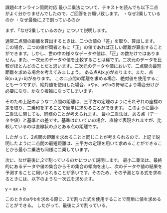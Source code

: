 ﻿課題4:オンライン質問対応
最小二乗法について、テキストを読んでも以下二点がよく分かりませんでしたので、ご回答をお願い致します。
・なぜ2乗しているのか
・なぜ最後に,2で割っているのか


まず、「なぜ2乗しているのか」について説明します。

通常二点間の距離を算出するときは、二つの値の「差」を取り、算出します。
この場合、二つの値が両者ともに「正」の値であれば正しい距離が算出することができます。しかし、世の中の様々なデータや値は、「正」の数だけではありません。また、一次元のデータや値を比較することは稀です。二次元のデータを比較がほとんどのことだと思います。二次元のデータや値において、二点間の最短距離を求める場合を考えてみましょう。
ある点A(x,y)があります。また、点B(x+a,y+b)があります。
この二点間の距離を求める場合、絶対値を使用することも一つですが、絶対値を使用した場合、xやy、aやbの符号により場合分けが必要になり、かなり複雑になってしまいます。

そのため上記のような二点間の距離は、三平方の定理のようにそれぞれの座標の差を取り、二乗和をすることで簡単に求めることができます。
このように最小二乗法に関しても、同様のことが考えられます。
最小二乗法は、ある点（データや値）と基準との差です。基準はたいていの場合、直線で表現されますが、比較しているのは直線状の点とある点の距離です。

したがって、2点間の距離を求めることと同じことが考えられるので、上記で説明したように二点間の最短距離は、三平方の定理を用いて求めることができることから最小二乗法も同様に二乗しています。

次に、なぜ最後に,2で割っているのかについて説明します。
最小二乗法は、最終的にあるデータや値の集合からその集合の傾向を出し、次のデータや値の結果を予測することに用いられることが多いです。そのため、その予測となる式を求めるときには、以下のような一次式を求めます。

y = ax + b 

このときのaやbを求める際に、2で割った式を使用することで簡単に値を求めることができる。
したがって、最後に,2で割っている。

